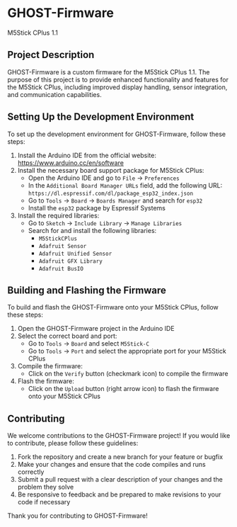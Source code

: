 # GHOST-Firmware
M5Stick CPlus 1.1

## Project Description
GHOST-Firmware is a custom firmware for the M5Stick CPlus 1.1. The purpose of this project is to provide enhanced functionality and features for the M5Stick CPlus, including improved display handling, sensor integration, and communication capabilities.

## Setting Up the Development Environment
To set up the development environment for GHOST-Firmware, follow these steps:
1. Install the Arduino IDE from the official website: https://www.arduino.cc/en/software
2. Install the necessary board support package for M5Stick CPlus:
   - Open the Arduino IDE and go to `File` -> `Preferences`
   - In the `Additional Board Manager URLs` field, add the following URL: `https://dl.espressif.com/dl/package_esp32_index.json`
   - Go to `Tools` -> `Board` -> `Boards Manager` and search for `esp32`
   - Install the `esp32` package by Espressif Systems
3. Install the required libraries:
   - Go to `Sketch` -> `Include Library` -> `Manage Libraries`
   - Search for and install the following libraries:
     - `M5StickCPlus`
     - `Adafruit Sensor`
     - `Adafruit Unified Sensor`
     - `Adafruit GFX Library`
     - `Adafruit BusIO`

## Building and Flashing the Firmware
To build and flash the GHOST-Firmware onto your M5Stick CPlus, follow these steps:
1. Open the GHOST-Firmware project in the Arduino IDE
2. Select the correct board and port:
   - Go to `Tools` -> `Board` and select `M5Stick-C`
   - Go to `Tools` -> `Port` and select the appropriate port for your M5Stick CPlus
3. Compile the firmware:
   - Click on the `Verify` button (checkmark icon) to compile the firmware
4. Flash the firmware:
   - Click on the `Upload` button (right arrow icon) to flash the firmware onto your M5Stick CPlus

## Contributing
We welcome contributions to the GHOST-Firmware project! If you would like to contribute, please follow these guidelines:
1. Fork the repository and create a new branch for your feature or bugfix
2. Make your changes and ensure that the code compiles and runs correctly
3. Submit a pull request with a clear description of your changes and the problem they solve
4. Be responsive to feedback and be prepared to make revisions to your code if necessary

Thank you for contributing to GHOST-Firmware!
